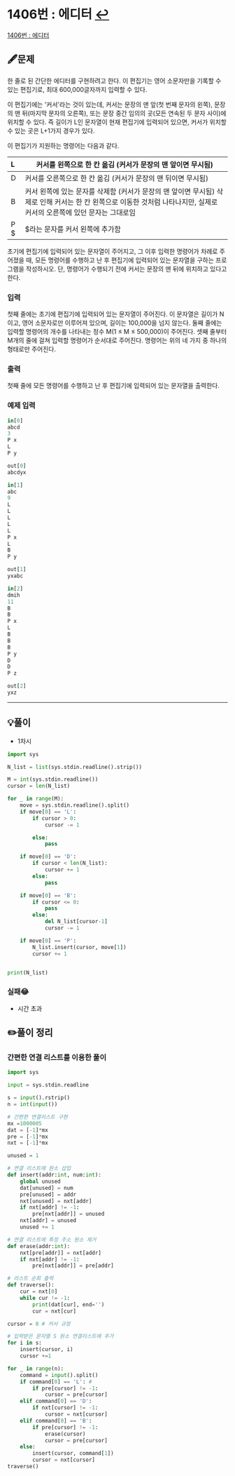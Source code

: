 # 1406번 : 에디터 [↩](../../acmicpc)

[1406번 : 에디터](https://www.acmicpc.net/problem/1406)

## 🖋️문제

한 줄로 된 간단한 에디터를 구현하려고 한다. 이 편집기는 영어 소문자만을 기록할 수 있는 편집기로, 최대 600,000글자까지 입력할 수 있다.

이 편집기에는 '커서'라는 것이 있는데, 커서는 문장의 맨 앞(첫 번째 문자의 왼쪽), 문장의 맨 뒤(마지막 문자의 오른쪽), 또는 문장 중간 임의의 곳(모든 연속된 두 문자 사이)에 위치할 수 있다. 즉 길이가 L인 문자열이 현재 편집기에 입력되어 있으면, 커서가 위치할 수 있는 곳은 L+1가지 경우가 있다.

이 편집기가 지원하는 명령어는 다음과 같다.

| L    | 커서를 왼쪽으로 한 칸 옮김 (커서가 문장의 맨 앞이면 무시됨)  |
| :--- | ------------------------------------------------------------ |
| D    | 커서를 오른쪽으로 한 칸 옮김 (커서가 문장의 맨 뒤이면 무시됨) |
| B    | 커서 왼쪽에 있는 문자를 삭제함 (커서가 문장의 맨 앞이면 무시됨) 삭제로 인해 커서는 한 칸 왼쪽으로 이동한 것처럼 나타나지만, 실제로 커서의 오른쪽에 있던 문자는 그대로임 |
| P $  | $라는 문자를 커서 왼쪽에 추가함                              |

초기에 편집기에 입력되어 있는 문자열이 주어지고, 그 이후 입력한 명령어가 차례로 주어졌을 때, 모든 명령어를 수행하고 난 후 편집기에 입력되어 있는 문자열을 구하는 프로그램을 작성하시오. 단, 명령어가 수행되기 전에 커서는 문장의 맨 뒤에 위치하고 있다고 한다.

### 입력

첫째 줄에는 초기에 편집기에 입력되어 있는 문자열이 주어진다. 이 문자열은 길이가 N이고, 영어 소문자로만 이루어져 있으며, 길이는 100,000을 넘지 않는다. 둘째 줄에는 입력할 명령어의 개수를 나타내는 정수 M(1 ≤ M ≤ 500,000)이 주어진다. 셋째 줄부터 M개의 줄에 걸쳐 입력할 명령어가 순서대로 주어진다. 명령어는 위의 네 가지 중 하나의 형태로만 주어진다.


### 출력

첫째 줄에 모든 명령어를 수행하고 난 후 편집기에 입력되어 있는 문자열을 출력한다. 

### 예제 입력

```python
in[0]
abcd
3
P x
L
P y

out[0]
abcdyx

in[1]
abc
9
L
L
L
L
L
P x
L
B
P y

out[1]
yxabc

in[2]
dmih
11
B
B
P x
L
B
B
B
P y
D
D
P z

out[2]
yxz

```

---

## 💡풀이

* 1차시

```python
import sys

N_list = list(sys.stdin.readline().strip())

M = int(sys.stdin.readline())
cursor = len(N_list)

for _ in range(M):
    move = sys.stdin.readline().split()
    if move[0] == 'L':
        if cursor > 0:
            cursor -= 1

        else:
            pass

    if move[0] == 'D':
        if cursor < len(N_list):
            cursor += 1
        else:
            pass

    if move[0] == 'B':
        if cursor <= 0:
            pass
        else:
            del N_list[cursor-1]
            cursor -= 1

    if move[0] == 'P':
        N_list.insert(cursor, move[1])
        cursor += 1


print(N_list)

```


### 실패😂

* 시간 초과

## ✏️풀이 정리

### 간편한 연결 리스트를 이용한 풀이

```python
import sys

input = sys.stdin.readline

s = input().rstrip()
n = int(input())

# 간편한 연결리스트 구현
mx =1000005
dat = [-1]*mx
pre = [-1]*mx
nxt = [-1]*mx

unused = 1

# 연결 리스트에 원소 삽입
def insert(addr:int, num:int):
    global unused
    dat[unused] = num
    pre[unused] = addr
    nxt[unused] = nxt[addr]
    if nxt[addr] != -1:
        pre[nxt[addr]] = unused
    nxt[addr] = unused
    unused += 1

# 연결 리스트에 특정 주소 원소 제거
def erase(addr:int):
    nxt[pre[addr]] = nxt[addr]
    if nxt[addr] != -1:
        pre[nxt[addr]] = pre[addr]

# 리스트 순회 출력
def traverse():
    cur = nxt[0]
    while cur != -1:
        print(dat[cur], end='')
        cur = nxt[cur]

cursor = 0 # 커서 규정

# 입력받은 문자열 S 원소 연결리스트에 추가
for i in s:
    insert(cursor, i)
    cursor +=1

for _ in range(n):
    command = input().split()
    if command[0] == 'L': # 
        if pre[cursor] != -1:
            cursor = pre[cursor]
    elif command[0] == 'D':
        if nxt[cursor] != -1:
            cursor = nxt[cursor]
    elif command[0] == 'B':
        if pre[cursor] != -1:
            erase(cursor)
            cursor = pre[cursor]
    else:
        insert(cursor, command[1])
        cursor = nxt[cursor]
traverse()
```



 
